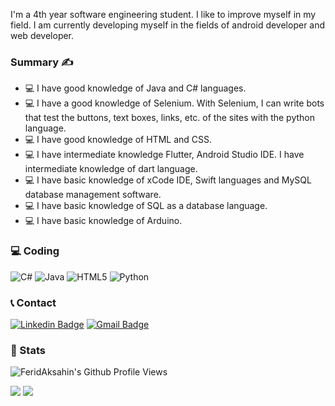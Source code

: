 

I'm a 4th year software engineering student. I like to improve myself in my field. I am currently developing myself in the fields of android developer and web developer.



### Summary :writing_hand:
- 💻 I have good knowledge of Java and C# languages.
- 💻 I have a good knowledge of Selenium. With Selenium, I can write bots that test the buttons, text boxes, links, etc. of the sites with the python language.
- 💻 I have good knowledge of HTML and CSS.
- 💻 I have intermediate knowledge Flutter, Android Studio IDE. I have intermediate knowledge of dart language. 
- 💻 I have basic knowledge of xCode IDE, Swift languages and MySQL database management software.
- 💻 I have basic knowledge of SQL as a database language.   
- 💻 I have basic knowledge of Arduino.   

### 💻 Coding
<img alt="C#" src="https://img.shields.io/badge/c%23-%23239120.svg?&style=for-the-badge&logo=c-sharp&logoColor=white"/>   <img alt="Java" src="https://img.shields.io/badge/java-%23ED8B00.svg?&style=for-the-badge&logo=java&logoColor=white"/>   <img alt="HTML5" src="https://img.shields.io/badge/html5-%23E34F26.svg?&style=for-the-badge&logo=html5&logoColor=white"/>   <img alt="Python" src="https://img.shields.io/badge/python-%2314354C.svg?&style=for-the-badge&logo=python&logoColor=white"/>

### :telephone_receiver: Contact
[![Linkedin Badge](https://img.shields.io/badge/-FeridAksahin-blue?style=flat-square&logo=Linkedin&logoColor=white&link=https://www.linkedin.com/in/ferid-ak%C5%9Fahin-8708331b8/)](https://www.linkedin.com/in/ferid-ak%C5%9Fahin-8708331b8/) [![Gmail Badge](https://img.shields.io/badge/-ferid.aksahin98@gmail.com-c14438?style=flat-square&logo=Gmail&logoColor=white&link=mailto:ferid.aksahin98@gmail.com)](mailto:ferid.aksahin98@gmail.com)

### :scroll: Stats


![FeridAksahin's Github Profile Views](https://komarev.com/ghpvc/?username=FeridAksahin&color=blueviolet) 

<img src="https://github-readme-stats.vercel.app/api/top-langs/?username=FeridAksahin&langs_count=8">
<img src="https://github-readme-stats.vercel.app/api?username=FeridAksahin&theme=algolia&show_icons=true">
